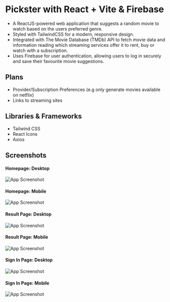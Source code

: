 # Pickster with React + Vite & Firebase

- A ReactJS-powered web application that suggests a random movie to watch based on the users preferred genre. 
- Styled with TailwindCSS for a modern, responsive design.
- Integrated with The Movie Database (TMDb) API to fetch movie data and information reading which streaming services offer it to rent, buy or watch with a subscription.
- Uses Firebase for user authentication, allowing users to log in securely and save their favourite movie suggestions. 

## Plans
-	Provider/Subscription Preferences (e.g only generate movies available on netflix)
-	Links to streaming sites 

## Libraries & Frameworks
- Tailwind CSS
- React Icons
- Axios

## Screenshots

#### Homepage: Desktop
![App Screenshot](./src/assets/homepage-lg.png)

#### Homepage: Mobile
![App Screenshot](./src/assets/homepage-sm.png)

#### Result Page: Desktop
![App Screenshot](./src/assets/movie-lg.png)

#### Result Page: Mobile
![App Screenshot](./src/assets/movie-sm.png)

#### Sign In Page: Desktop
![App Screenshot](./src/assets/signinpage-lg.png)

#### Sign In Page: Mobile
![App Screenshot](./src/assets/signinpage-sm.png)

